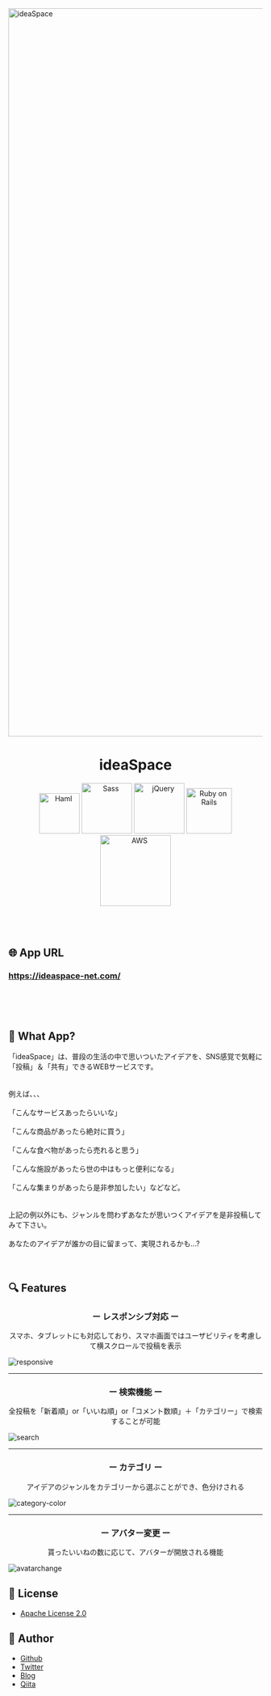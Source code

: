 <img width="1440" alt="ideaSpace" src="https://user-images.githubusercontent.com/57032090/71776261-c059c380-2fd1-11ea-9287-98e5b6b86159.png">

<h1 align="center">ideaSpace</h1>


<div align="center">
  <img width="80" alt="Haml" src="https://user-images.githubusercontent.com/57032090/71776574-44627a00-2fd7-11ea-94dd-e4b0b931951c.jpeg">
  <img width="100" alt="Sass" src="https://user-images.githubusercontent.com/57032090/71776454-4a575b80-2fd5-11ea-90e0-4be2e1ab0450.png">
  <img width="100" alt="jQuery" src="https://user-images.githubusercontent.com/57032090/71776496-fa2cc900-2fd5-11ea-903e-b3a3039937e3.png">
  <img width="90" alt="Ruby on Rails" src="https://user-images.githubusercontent.com/57032090/71776541-cf8f4000-2fd6-11ea-8f8f-9dc18bb77e1c.png">
  <img width="140" alt="AWS" src="https://user-images.githubusercontent.com/57032090/71776335-2d218d80-2fd3-11ea-98c6-dd23df2f7006.png">
</div>
<br><br><br>

## 🌐 App URL
### **https://ideaspace-net.com/**  
<br><br><br>

## 💬 What App?
「ideaSpace」は、普段の生活の中で思いついたアイデアを、SNS感覚で気軽に「投稿」＆「共有」できるWEBサービスです。
<br><br><br>
例えば、、、
<br><br>
「こんなサービスあったらいいな」
<br><br>
「こんな商品があったら絶対に買う」
<br><br>
「こんな食べ物があったら売れると思う」
<br><br>
「こんな施設があったら世の中はもっと便利になる」
<br><br>
「こんな集まりがあったら是非参加したい」などなど。
<br><br><br>
上記の例以外にも、ジャンルを問わずあなたが思いつくアイデアを是非投稿してみて下さい。
<br><br>
あなたのアイデアが誰かの目に留まって、実現されるかも...?
<br><br><br>

## 🔍 Features
<h3 align="center">ー レスポンシブ対応 ー</h3>
<p align="center">スマホ、タブレットにも対応しており、スマホ画面ではユーザビリティを考慮して横スクロールで投稿を表示</p>

![responsive](https://user-images.githubusercontent.com/57032090/71777424-066b5300-2fe3-11ea-99f4-4a865c46d260.gif)

--- 

<h3 align="center">ー 検索機能 ー</h3>
<p align="center">全投稿を「新着順」or「いいね順」or「コメント数順」＋「カテゴリー」で検索することが可能</p>

![search](https://user-images.githubusercontent.com/57032090/71777373-50a00480-2fe2-11ea-95bd-dd598bb22728.gif)

---

<h3 align="center">ー カテゴリ ー</h3>
<p align="center">アイデアのジャンルをカテゴリーから選ぶことができ、色分けされる</p>

![category-color](https://user-images.githubusercontent.com/57032090/71777311-547f5700-2fe1-11ea-9bd6-d5a0494b5f69.gif)

---

<h3 align="center">ー アバター変更 ー</h3>
<p align="center">貰ったいいねの数に応じて、アバターが開放される機能</p>

![avatarchange](https://user-images.githubusercontent.com/57032090/71777112-f0f42a00-2fde-11ea-9d21-9eb174515d67.gif)

## 🎫 License
- [Apache License 2.0](https://github.com/yuma11/idea_space/blob/master/LICENSE) 


## 👀 Author
- [Github](https://github.com/yuma11)
- [Twitter](https://twitter.com/yuuuma_11)
- [Blog](https://yumanoblog.com)
- [Qiita](https://qiita.com/yuma11)
